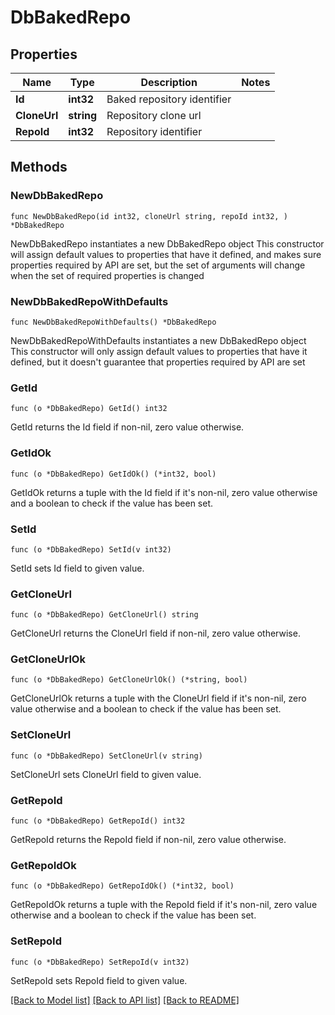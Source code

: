 # DbBakedRepo

## Properties

Name | Type | Description | Notes
------------ | ------------- | ------------- | -------------
**Id** | **int32** | Baked repository identifier | 
**CloneUrl** | **string** | Repository clone url | 
**RepoId** | **int32** | Repository identifier | 

## Methods

### NewDbBakedRepo

`func NewDbBakedRepo(id int32, cloneUrl string, repoId int32, ) *DbBakedRepo`

NewDbBakedRepo instantiates a new DbBakedRepo object
This constructor will assign default values to properties that have it defined,
and makes sure properties required by API are set, but the set of arguments
will change when the set of required properties is changed

### NewDbBakedRepoWithDefaults

`func NewDbBakedRepoWithDefaults() *DbBakedRepo`

NewDbBakedRepoWithDefaults instantiates a new DbBakedRepo object
This constructor will only assign default values to properties that have it defined,
but it doesn't guarantee that properties required by API are set

### GetId

`func (o *DbBakedRepo) GetId() int32`

GetId returns the Id field if non-nil, zero value otherwise.

### GetIdOk

`func (o *DbBakedRepo) GetIdOk() (*int32, bool)`

GetIdOk returns a tuple with the Id field if it's non-nil, zero value otherwise
and a boolean to check if the value has been set.

### SetId

`func (o *DbBakedRepo) SetId(v int32)`

SetId sets Id field to given value.


### GetCloneUrl

`func (o *DbBakedRepo) GetCloneUrl() string`

GetCloneUrl returns the CloneUrl field if non-nil, zero value otherwise.

### GetCloneUrlOk

`func (o *DbBakedRepo) GetCloneUrlOk() (*string, bool)`

GetCloneUrlOk returns a tuple with the CloneUrl field if it's non-nil, zero value otherwise
and a boolean to check if the value has been set.

### SetCloneUrl

`func (o *DbBakedRepo) SetCloneUrl(v string)`

SetCloneUrl sets CloneUrl field to given value.


### GetRepoId

`func (o *DbBakedRepo) GetRepoId() int32`

GetRepoId returns the RepoId field if non-nil, zero value otherwise.

### GetRepoIdOk

`func (o *DbBakedRepo) GetRepoIdOk() (*int32, bool)`

GetRepoIdOk returns a tuple with the RepoId field if it's non-nil, zero value otherwise
and a boolean to check if the value has been set.

### SetRepoId

`func (o *DbBakedRepo) SetRepoId(v int32)`

SetRepoId sets RepoId field to given value.



[[Back to Model list]](../README.md#documentation-for-models) [[Back to API list]](../README.md#documentation-for-api-endpoints) [[Back to README]](../README.md)


